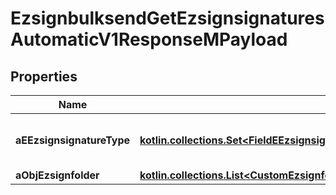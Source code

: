 
# EzsignbulksendGetEzsignsignaturesAutomaticV1ResponseMPayload

## Properties
Name | Type | Description | Notes
------------ | ------------- | ------------- | -------------
**aEEzsignsignatureType** | [**kotlin.collections.Set&lt;FieldEEzsignsignatureType&gt;**](FieldEEzsignsignatureType.md) | All eEzsignsignatureType contained in the response | 
**aObjEzsignfolder** | [**kotlin.collections.List&lt;CustomEzsignfolderEzsignsignaturesAutomaticResponse&gt;**](CustomEzsignfolderEzsignsignaturesAutomaticResponse.md) |  | 



